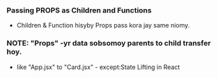 ### Passing PROPS as Children and Functions

- Children & Function hisyby Props pass kora jay same niomy.

### NOTE: "Props" -yr data sobsomoy parents to child transfer hoy.
- like "App.jsx" to "Card.jsx"
              - except:State Lifting in React